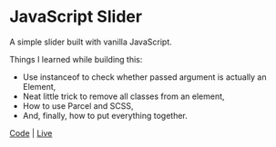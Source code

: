 # JavaScript Slider

A simple slider built with vanilla JavaScript.

Things I learned while building this:

- Use instanceof to check whether passed argument is actually an Element,
- Neat little trick to remove all classes from an element,
- How to use Parcel and SCSS,
- And, finally, how to put everything together.

[Code](https://github.com/abhay-vats/js-slider) | [Live]()
